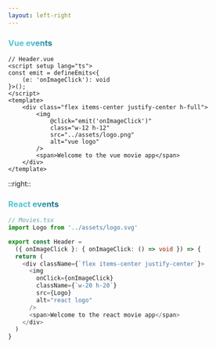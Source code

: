 ```yaml
---
layout: left-right
---
```


### Vue events
```vue
// Header.vue
<script setup lang="ts">
const emit = defineEmits<{
    (e: 'onImageClick'): void
}>();
</script>
<template>
    <div class="flex items-center justify-center h-full">
        <img
            @click="emit('onImageClick')"
            class="w-12 h-12"
            src="../assets/logo.png"
            alt="vue logo"
        />
        <span>Welcome to the vue movie app</span>
    </div>
</template>
```

::right::

### React events

```ts
// Movies.tsx
import Logo from '../assets/logo.svg'

export const Header = 
  ({ onImageClick }: { onImageClick: () => void }) => {
  return (
    <div className={`flex items-center justify-center`}>
      <img 
        onClick={onImageClick} 
        className={`w-20 h-20`} 
        src={Logo} 
        alt="react logo"
      />
      <span>Welcome to the react movie app</span>
    </div>
  )
}
```

<style>
h3 {
  background-color: #2B90B6;
  background-image: linear-gradient(45deg, #4EC5D4 10%, #146b8c 20%);
  background-size: 100%;
  -webkit-background-clip: text;
  -moz-background-clip: text;
  -webkit-text-fill-color: transparent; 
  -moz-text-fill-color: transparent;
}
</style>
